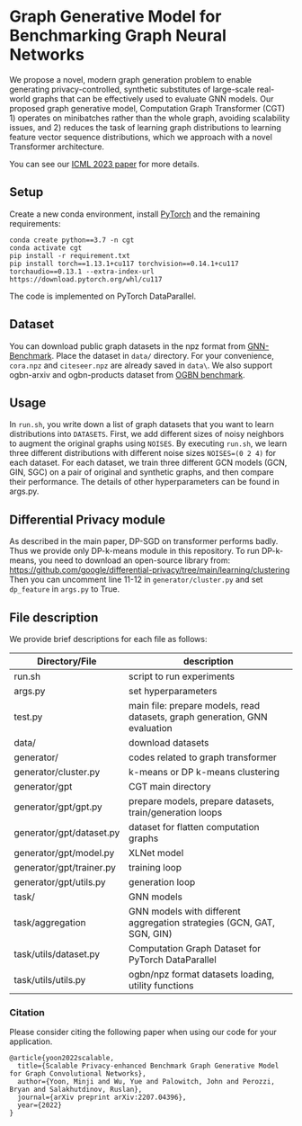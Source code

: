 # Graph Generative Model for Benchmarking Graph Neural Networks

We propose a novel, modern graph generation problem to enable generating privacy-controlled, synthetic substitutes of large-scale real-world graphs that can be effectively used to evaluate GNN models.
Our proposed graph generative model, Computation Graph Transformer (CGT) 1) operates on minibatches rather than the whole graph, avoiding scalability issues, and 2) reduces the task of learning graph distributions to learning feature vector sequence distributions, which we approach with a novel Transformer architecture.

You can see our [ICML 2023 paper](https://arxiv.org/abs/2207.04396) for more details.

## Setup
Create a new conda environment, install [PyTorch](https://pytorch.org) and the remaining requirements:
```
conda create python==3.7 -n cgt
conda activate cgt
pip install -r requirement.txt
pip install torch==1.13.1+cu117 torchvision==0.14.1+cu117 torchaudio==0.13.1 --extra-index-url https://download.pytorch.org/whl/cu117
```
The code is implemented on PyTorch DataParallel.

## Dataset
You can download public graph datasets in the npz format from [GNN-Benchmark](https://github.com/shchur/gnn-benchmark).
Place the dataset in `data/` directory.
For your convenience, `cora.npz` and `citeseer.npz` are already saved in `data\`.
We also support ogbn-arxiv and ogbn-products dataset from [OGBN benchmark](https://ogb.stanford.edu/docs/nodeprop/). 

## Usage
In `run.sh`, you write down a list of graph datasets that you want to learn distributions into `DATASETS`.
First, we add different sizes of noisy neighbors to augment the original graphs using `NOISES`.
By executing `run.sh`, we learn three different distributions with different noise sizes `NOISES=(0 2 4)` for each dataset.
For each dataset, we train three different GCN models (GCN, GIN, SGC) on a pair of original and synthetic graphs, and then compare their performance.
The details of other hyperparameters can be found in args.py.

## Differential Privacy module

As described in the main paper, DP-SGD on transformer performs badly. 
Thus we provide only DP-k-means module in this repository.
To run DP-k-means, you need to download an open-source library from: https://github.com/google/differential-privacy/tree/main/learning/clustering
Then you can uncomment line 11-12 in `generator/cluster.py` and set `dp_feature` in `args.py` to True.


## File description

We provide brief descriptions for each file as follows:

| Directory/File | description |
| ---- | ---- |
| run.sh | script to run experiments |
| args.py | set hyperparameters |
| test.py | main file: prepare models, read datasets, graph generation, GNN evaluation |
| data/ | download datasets |
| generator/ | codes related to graph transformer |
| generator/cluster.py | k-means or DP k-means clustering |
| generator/gpt | CGT main directory |
| generator/gpt/gpt.py | prepare models, prepare datasets, train/generation loops |
| generator/gpt/dataset.py | dataset for flatten computation graphs |
| generator/gpt/model.py | XLNet model |
| generator/gpt/trainer.py | training loop |
| generator/gpt/utils.py | generation loop |
| task/ | GNN models |
| task/aggregation | GNN models with different aggregation strategies (GCN, GAT, SGN, GIN) |
| task/utils/dataset.py | Computation Graph Dataset for PyTorch DataParallel |
| task/utils/utils.py | ogbn/npz format datasets loading, utility functions |


### Citation
Please consider citing the following paper when using our code for your application.

```
@article{yoon2022scalable,
  title={Scalable Privacy-enhanced Benchmark Graph Generative Model for Graph Convolutional Networks},
  author={Yoon, Minji and Wu, Yue and Palowitch, John and Perozzi, Bryan and Salakhutdinov, Ruslan},
  journal={arXiv preprint arXiv:2207.04396},
  year={2022}
}
```
